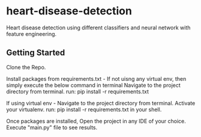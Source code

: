 # heart-disease-detection
Heart disease detection using different classifiers and neural network with feature engineering. 


## Getting Started

Clone the Repo.

Install packages from requirements.txt -
  If not uisng any virtual env, then simply execute the below command in terminal
    Navigate to the project directory from terminal.
    run: pip install -r requirements.txt
  
  If using virtual env -
    Navigate to the project directory from terminal.
    Activate your virtualenv.
    run: pip install -r requirements.txt in your shell.
    
Once packages are installed, Open the project in any IDE of your choice.
Execute "main.py" file to see results.
